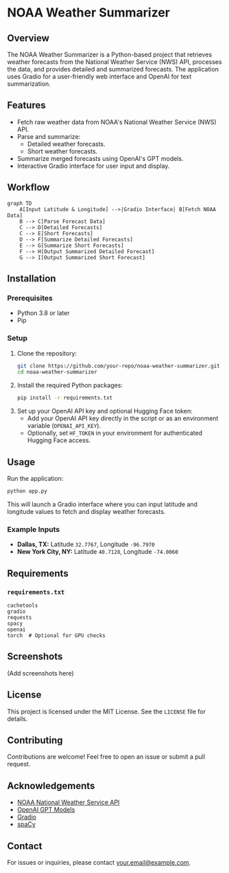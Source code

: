 # NOAA Weather Summarizer

## Overview

The NOAA Weather Summarizer is a Python-based project that retrieves weather forecasts from the National Weather Service (NWS) API, processes the data, and provides detailed and summarized forecasts. The application uses Gradio for a user-friendly web interface and OpenAI for text summarization.

## Features

- Fetch raw weather data from NOAA's National Weather Service (NWS) API.
- Parse and summarize:
  - Detailed weather forecasts.
  - Short weather forecasts.
- Summarize merged forecasts using OpenAI's GPT models.
- Interactive Gradio interface for user input and display.

## Workflow

```mermaid
graph TD
    A[Input Latitude & Longitude] -->|Gradio Interface| B[Fetch NOAA Data]
    B --> C[Parse Forecast Data]
    C --> D[Detailed Forecasts]
    C --> E[Short Forecasts]
    D --> F[Summarize Detailed Forecasts]
    E --> G[Summarize Short Forecasts]
    F --> H[Output Summarized Detailed Forecast]
    G --> I[Output Summarized Short Forecast]
```

## Installation

### Prerequisites

- Python 3.8 or later
- Pip

### Setup

1. Clone the repository:
    ```bash
    git clone https://github.com/your-repo/noaa-weather-summarizer.git
    cd noaa-weather-summarizer
    ```
2. Install the required Python packages:
    ```bash
    pip install -r requirements.txt
    ```
3. Set up your OpenAI API key and optional Hugging Face token:
    - Add your OpenAI API key directly in the script or as an environment variable (`OPENAI_API_KEY`).
    - Optionally, set `HF_TOKEN` in your environment for authenticated Hugging Face access.

## Usage

Run the application:

```bash
python app.py
```

This will launch a Gradio interface where you can input latitude and longitude values to fetch and display weather forecasts.

### Example Inputs

- **Dallas, TX:** Latitude `32.7767`, Longitude `-96.7970`
- **New York City, NY:** Latitude `40.7128`, Longitude `-74.0060`

## Requirements

### `requirements.txt`

```
cachetools
gradio
requests
spacy
openai
torch  # Optional for GPU checks
```

## Screenshots

(Add screenshots here)

## License

This project is licensed under the MIT License. See the `LICENSE` file for details.

## Contributing

Contributions are welcome! Feel free to open an issue or submit a pull request.

## Acknowledgements

- [NOAA National Weather Service API](https://www.weather.gov/documentation/services-web-api)
- [OpenAI GPT Models](https://openai.com/)
- [Gradio](https://gradio.app/)
- [spaCy](https://spacy.io/)

## Contact

For issues or inquiries, please contact [your.email@example.com](mailto:your.email@example.com).


